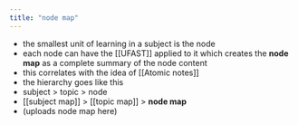 ```yaml
---
title: "node map"
---
```


- the smallest unit of learning in a subject is the node<span id='ploc1YYA0'/>
- each node can have the [[UFAST]] applied to it which creates the **node map** as a complete summary of the node content<span id='cFnZJo4nv'/>
- this correlates with the idea of [[Atomic notes]]<span id='EzlLEy4fJ'/>
- the hierarchy goes like this<span id='orMOCanW7'/>
- subject > topic > node<span id='f0mdDQXh5'/>
- [[subject map]] > [[topic map]] > **node map**<span id='TpKMvQLUK'/>
- (uploads node map here)<span id='k0Mf5uPKB'/>
